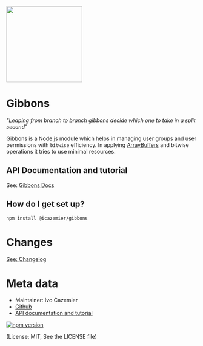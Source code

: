 
<img src="https://raw.githubusercontent.com/icazemier/gibbons/master/gibbons.png" width="200" />




# Gibbons

_"Leaping from branch to branch gibbons decide which one to take in a split second"_

Gibbons is a Node.js module which helps in managing user groups and user permissions with `bitwise` efficiency.
In applying [ArrayBuffers](https://developer.mozilla.org/nl/docs/Web/JavaScript/Reference/Global_Objects/ArrayBuffer) and bitwise operations it tries to use minimal resources.

## API Documentation and tutorial

See: [Gibbons Docs](https://icazemier.github.io/gibbons/)

## How do I get set up? ##

`npm install @icazemier/gibbons`

# Changes
[See: Changelog](https://github.com/icazemier/gibbons/blob/master/CHANGELOG.md)

# Meta data #

* Maintainer: Ivo Cazemier
* [Github](https://github.com/icazemier/gibbons)
* [API documentation and tutorial](https://icazemier.github.io/gibbons/)


[![npm version](https://badge.fury.io/js/gibbons.svg)](https://www.npmjs.com/package/gibbons)




(License: MIT, See the LICENSE file)
